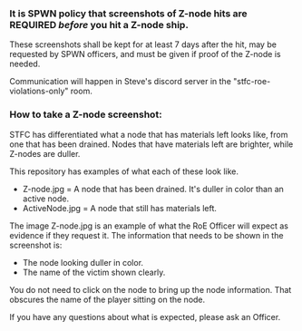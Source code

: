 ### It is SPWN policy that screenshots of Z-node hits are REQUIRED *before* you hit a Z-node ship.

These screenshots shall be kept for at least 7 days after the hit, may be requested by SPWN officers, and must be given if proof of the Z-node is needed.

Communication will happen in Steve's discord server in the "stfc-roe-violations-only" room.

### How to take a Z-node screenshot:

STFC has differentiated what a node that has materials left looks like, from one that has been drained. Nodes that have materials left are brighter, while Z-nodes are duller.

This repository has examples of what each of these look like.
  - Z-node.jpg = A node that has been drained. It's duller in color than an active node.
  - ActiveNode.jpg = A node that still has materials left.

The image Z-node.jpg is an example of what the RoE Officer will expect as evidence if they request it. The information that needs to be shown in the screenshot is:
  - The node looking duller in color.
  - The name of the victim shown clearly.

You do not need to click on the node to bring up the node information. That obscures the name of the player sitting on the node.

If you have any questions about what is expected, please ask an Officer.
